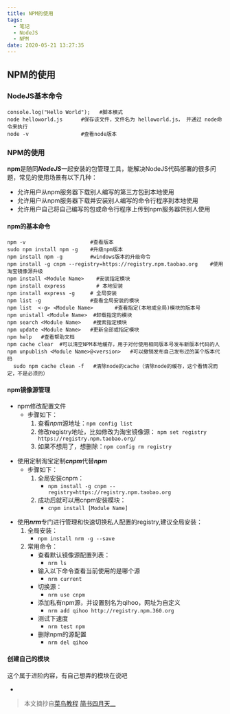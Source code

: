 ```yaml
---
title: NPM的使用
tags:
  - 笔记
  - NodeJS
  - NPM
date: 2020-05-21 13:27:35
---
```

## NPM的使用

### NodeJS基本命令

    console.log("Hello World");   #脚本模式
    node helloworld.js      #保存该文件，文件名为 helloworld.js， 并通过 node命令来执行
    node -v                 #查看node版本
    

### NPM的使用

**npm**是随同***NodeJS***一起安装的包管理工具，能解决NodeJS代码部署的很多问题，常见的使用场景有以下几种：

* 允许用户从npm服务器下载别人编写的第三方包到本地使用
* 允许用户从npm服务器下载并安装别人编写的命令行程序到本地使用
* 允许用户自己将自己编写的包或命令行程序上传到npm服务器供别人使用

#### npm的基本命令

	npm -v                     #查看版本
	sudo npm install npm -g    #升级npm版本
	npm install npm -g         #windows版本的升级命令
	npm install -g cnpm --registry=https://registry.npm.taobao.org    #使用淘宝镜像源升级
	npm install <Module Name>    #安装指定模块
	npm install express          # 本地安装
	npm install express -g     # 全局安装
	npm list -g                #查看全局安装的模块
	npm list  <-g> <Module Name>       #查看指定(本地或全局)模块的版本号
	npm unistall <Module Name>  #卸载指定的模块
	npm search <Module Name>    #搜索指定模块
	npm update <Module Name>   #更新全部或指定模块
	npm help   #查看帮助文档
	npm cache clear  #可以清空NPM本地缓存，用于对付使用相同版本号发布新版本代码的人
	npm unpublish <Module Name>@<version>   #可以撤销发布自己发布过的某个版本代码
      sudo npm cache clean -f   #清除node的cache（清除node的缓存，这个看情况而定，不是必须的）
	
#### npm镜像源管理

* npm修改配置文件
	* 步骤如下：
	    1. 查看*npm*源地址：`npm config list`   
	    2. 修改registry地址，比如修改为淘宝镜像源：  `npm set registry https://registry.npm.taobao.org/`
	    3. 如果不想用了，想删除：`npm config rm registry`
- 使用定制淘宝定制***cnpm***代替***npm***
    * 步骤如下：
        1. 全局安装cnpm： 
            * `npm install -g cnpm --registry=https://registry.npm.taobao.org`
        2. 成功后就可以用cnpm安装模块：
            * `cnpm install [Module Name] `
* 使用***nrm***专门进行管理和快速切换私人配置的registry,建议全局安装：
    1. 全局安装：
        * `npm install nrm -g --save`
    2. 常用命令：
        * 查看默认镜像源配置列表：
            * `nrm ls`
        * 输入以下命令查看当前使用的是哪个源
            * `nrm current`
        * 切换源：
            * `nrm use cnpm`
        * 添加私有npm源，并设置别名为qihoo，网址为自定义
	        *   `nrm add qihoo http://registry.npm.360.org`
        * 测试下速度
	        * `nrm test npm`  
        * 删除npm的源配置
	        * `nrm del qihoo`
        
#### 创建自己的模块

这个属于进阶内容，有自己想弄的模块在说吧

-
> 本文摘抄自[菜鸟教程](https://www.runoob.com/nodejs/nodejs-npm.html)
> [简书四月天__](https://www.jianshu.com/p/66f97cadd1eb)

	
 	

    
     
    
    

